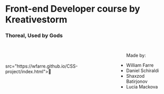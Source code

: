 <h1 style= display: flex; justify-content: center; align-items: center;>Front-end Developer course by Kreativestorm</h1>
<h3 align="left">Thoreal, Used by Gods</h3>
<div style="display: flex; align-items: center;">
  <a> src="https://wfarre.github.io/CSS-project/index.html">🔭</a>
  <ul>
      <p>Made by:</p>
      <li>William Farre</li>
      <li>Daniel Schiraldi</li>
      <li>Shaxzod Batirjonov</li>
      <li>Lucia Mackova</li>
</div>
